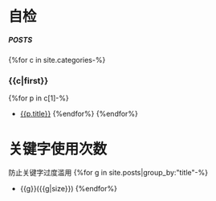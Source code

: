 # 自检
##### POSTS
{%for c in site.categories-%}
### {{c|first}}
{%for p in c[1]-%}
- [{{p.title}}]({{p.url|relative_url}})
{%endfor%}
{%endfor%}

# 关键字使用次数
防止关键字过度滥用
{%for g in site.posts|group_by:"title"-%}
- {{g}}({{g|size}})
{%endfor%}
